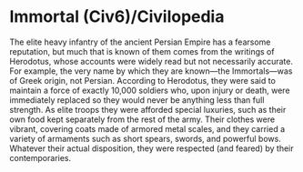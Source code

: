 # Immortal (Civ6)/Civilopedia

The elite heavy infantry of the ancient Persian Empire has a fearsome reputation, but much that is known of them comes from the writings of Herodotus, whose accounts were widely read but not necessarily accurate. For example, the very name by which they are known—the Immortals—was of Greek origin, not Persian.
According to Herodotus, they were said to maintain a force of exactly 10,000 soldiers who, upon injury or death, were immediately replaced so they would never be anything less than full strength. As elite troops they were afforded special luxuries, such as their own food kept separately from the rest of the army. Their clothes were vibrant, covering coats made of armored metal scales, and they carried a variety of armaments such as short spears, swords, and powerful bows. Whatever their actual disposition, they were respected (and feared) by their contemporaries.